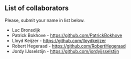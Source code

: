 ## List of collaborators

Please, submit your name in list below.

* Luc Bronsdijk
* Patrick Bokhove - https://github.com/PatrickBokhove
* Lloyd Keijzer - https://github.com/lloydkeijzer
* Robert Hegeraad - https://github.com/RobertHegeraad
* Jordy IJsselstijn - https://github.com/jordyijsselstijn
